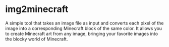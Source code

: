 # img2minecraft
A simple tool that takes an image file as input and converts each pixel of the image into a corresponding Minecraft block of the same color. It allows you to create Minecraft art from any image, bringing your favorite images into the blocky world of Minecraft.
